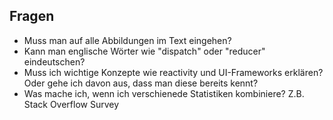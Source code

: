 ## Fragen

- Muss man auf alle Abbildungen im Text eingehen?
- Kann man englische Wörter wie "dispatch" oder "reducer" eindeutschen?
- Muss ich wichtige Konzepte wie reactivity und UI-Frameworks erklären? Oder gehe ich davon aus, dass man diese bereits kennt?
- Was mache ich, wenn ich verschienede Statistiken kombiniere? Z.B. Stack Overflow Survey
